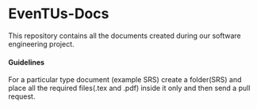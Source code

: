 # EvenTUs-Docs

This repository contains all the documents created during our software engineering project.

#### Guidelines

For a particular type document (example SRS) create a folder(SRS) and place all the required files(.tex and .pdf) inside it only and then send a pull request.
